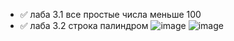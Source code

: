 - ✅ лаба 3.1 все простые числа меньше 100
- ✅ лаба 3.2 строка палиндром
![image](https://user-images.githubusercontent.com/108504917/193724650-de9782c7-1f6a-4784-a594-128d2df78dd7.png)
![image](https://user-images.githubusercontent.com/108504917/193724736-30437dfe-6055-4ab1-8b41-6325c4b98207.png)
